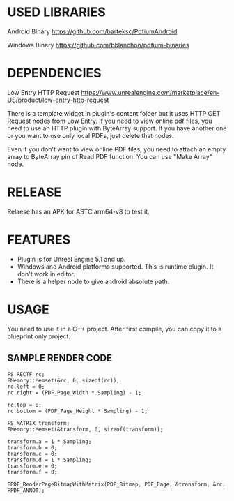 # USED LIBRARIES
Android Binary
https://github.com/barteksc/PdfiumAndroid

Windows Binary
https://github.com/bblanchon/pdfium-binaries

# DEPENDENCIES
Low Entry HTTP Request
https://www.unrealengine.com/marketplace/en-US/product/low-entry-http-request

There is a template widget in plugin's content folder but it uses HTTP GET Request nodes from Low Entry.
If you need to view online pdf files, you need to use an HTTP plugin with ByteArray support. If you have another one or you want to use only local PDFs, just delete that nodes.

Even if you don't want to view online PDF files, you need to attach an empty array to ByteArray pin of Read PDF function. You can use "Make Array" node.

# RELEASE
Relaese has an APK for ASTC arm64-v8 to test it.

# FEATURES
* Plugin is for Unreal Engine 5.1 and up.
* Windows and Android platforms supported. This is runtime plugin. It don't work in editor. 
* There is a helper node to give android absolute path.

# USAGE
You need to use it in a C++ project. After first compile, you can copy it to a blueprint only project.

## SAMPLE RENDER CODE
```
FS_RECTF rc;
FMemory::Memset(&rc, 0, sizeof(rc));
rc.left = 0;
rc.right = (PDF_Page_Width * Sampling) - 1;

rc.top = 0;
rc.bottom = (PDF_Page_Height * Sampling) - 1;

FS_MATRIX transform;
FMemory::Memset(&transform, 0, sizeof(transform));

transform.a = 1 * Sampling;
transform.b = 0;
transform.c = 0;
transform.d = 1 * Sampling;
transform.e = 0;
transform.f = 0;

FPDF_RenderPageBitmapWithMatrix(PDF_Bitmap, PDF_Page, &transform, &rc, FPDF_ANNOT);
````